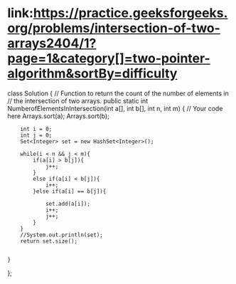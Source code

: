 # link:https://practice.geeksforgeeks.org/problems/intersection-of-two-arrays2404/1?page=1&category[]=two-pointer-algorithm&sortBy=difficulty

class Solution {
    // Function to return the count of the number of elements in
    // the intersection of two arrays.
    public static int NumberofElementsInIntersection(int a[], int b[], int n, int m) {
        // Your code here
        Arrays.sort(a);
        Arrays.sort(b);
        
        int i = 0;
        int j = 0;
        Set<Integer> set = new HashSet<Integer>();
        
        while(i < n && j < m){
            if(a[i] > b[j]){
                j++;
            }
            else if(a[i] < b[j]){
                i++;
            }else if(a[i] == b[j]){
                
                set.add(a[i]);
                i++;
                j++;
            }
        }
        //System.out.println(set);
        return set.size();
        

    }
};